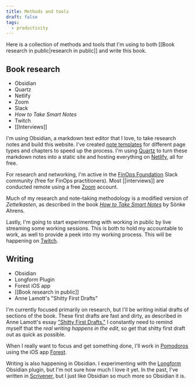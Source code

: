```yaml
---
title: Methods and tools
draft: false
tags:
  - productivity
---
```

Here is a collection of methods and tools that I'm using to both [[Book research in public|research in public]] and write this book.

## Book research
- Obsidian
- Quartz
- Netlify
- Zoom
- Slack
- *How to Take Smart Notes*
- Twitch
- [[Interviews]]

I'm using Obsidian, a markdown text editor that I love, to take research notes and build this website. I've created [note templates](https://github.com/dannberg/finops-for-startups/tree/v4/templates) for different page types and chapters to speed up the process. I'm using [Quartz](https://quartz.jzhao.xyz) to turn these markdown notes into a static site and hosting everything on [Netlify](https://www.netlify.com), all for free.

For research and networking, I'm active in the [FinOps Foundation](https://finops.org) Slack community (free for FinOps practitioners). Most [[interviews]] are conducted remote using a free [Zoom](https://zoom.us) account.

Much of my research and note-taking methodology is a modified version of *Zettelkasten*, as described in the book *[How to Take Smart Notes](https://amzn.to/49V7cVD)* by Sönke Ahrens.

Lastly, I'm going to start experimenting with working in public by live streaming some working sessions. This is both to hold my accountable to work, as well to provide a peek into my working process. This will be happening on [Twitch](https://www.twitch.tv/dannisworking).

## Writing
- Obsidian
- Longform Plugin
- Forest iOS app
- [[Book research in public]]
- Anne Lamott's "Shitty First Drafts"

I'm currently focused primarily on research, but I'll be writing initial drafts of sections of the book. These first drafts are fast and dirty, as described in Anne Lamott's essay ["Shitty First Drafts."](https://wrd.as.uky.edu/sites/default/files/1-Shitty%20First%20Drafts.pdf) I constantly need to remind myself that the *real writing happens in the edit*, so get that shitty first draft out as quick as possible.

When I really want to focus and get something done, I'll work in [Pomodoros](https://en.wikipedia.org/wiki/Pomodoro_Technique) using the iOS app [Forest](https://apps.apple.com/us/app/forest-focus-for-productivity/id866450515).

Writing is also happening in Obsidian. I experimenting with the [Longform](https://github.com/kevboh/longform) Obsidian plugin, but I'm not sure how much I love it yet. In the past, I've written in [Scrivener](https://www.literatureandlatte.com/scrivener/overview), but I just like Obsidian so much more so Obsidian it is.